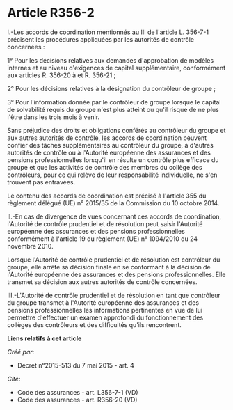 # Article R356-2

I.-Les accords de coordination mentionnés au III de l'article L. 356-7-1 précisent les procédures appliquées par les
autorités de contrôle concernées : 

1° Pour les décisions relatives aux demandes d'approbation de modèles internes et au niveau d'exigences de capital
supplémentaire, conformément aux articles R. 356-20 à et R. 356-21 ; 

2° Pour les décisions relatives à la désignation du contrôleur de groupe ; 

3° Pour l'information donnée par le contrôleur de groupe lorsque le capital de solvabilité requis du groupe n'est plus
atteint ou qu'il risque de ne plus l'être dans les trois mois à venir. 

Sans préjudice des droits et obligations conférés au contrôleur du groupe et aux autres autorités de contrôle, les accords de
coordination peuvent confier des tâches supplémentaires au contrôleur du groupe, à d'autres autorités de contrôle ou à
l'Autorité européenne des assurances et des pensions professionnelles lorsqu'il en résulte un contrôle plus efficace du
groupe et que les activités de contrôle des membres du collège des contrôleurs, pour ce qui relève de leur responsabilité
individuelle, ne s'en trouvent pas entravées. 

Le contenu des accords de coordination est précisé à l'article 355 du règlement délégué (UE) n° 2015/35 de la Commission du
10 octobre 2014. 

II.-En cas de divergence de vues concernant ces accords de coordination, l'Autorité de contrôle prudentiel et de résolution
peut saisir l'Autorité européenne des assurances et des pensions professionnelles conformément à l'article 19 du règlement
(UE) n° 1094/2010 du 24 novembre 2010. 

Lorsque l'Autorité de contrôle prudentiel et de résolution est contrôleur du groupe, elle arrête sa décision finale en se
conformant à la décision de l'Autorité européenne des assurances et des pensions professionnelles. Elle transmet sa décision
aux autres autorités de contrôle concernées. 

III.-L'Autorité de contrôle prudentiel et de résolution en tant que contrôleur du groupe transmet à l'Autorité européenne des
assurances et des pensions professionnelles les informations pertinentes en vue de lui permettre d'effectuer un examen
approfondi du fonctionnement des collèges des contrôleurs et des difficultés qu'ils rencontrent.

**Liens relatifs à cet article**

_Créé par_:

  - Décret n°2015-513 du 7 mai 2015 - art. 4

_Cite_:

  - Code des assurances - art. L356-7-1 (VD)
  - Code des assurances - art. R356-20 (VD)
